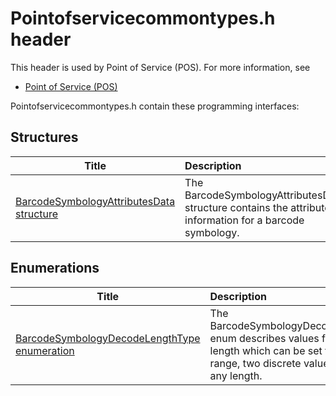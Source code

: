 # Pointofservicecommontypes.h header


This header is used by Point of Service (POS). For more information, see
- [Point of Service (POS)](../_pos/index.md)

Pointofservicecommontypes.h contain these programming interfaces:


## Structures

| Title   | Description   |
| ---- |:---- |
| [BarcodeSymbologyAttributesData structure](ns-pointofservicecommontypes--barcodesymbologyattributesdata.md) | The BarcodeSymbologyAttributesData structure contains the attribute information for a barcode symbology. |

## Enumerations

| Title   | Description   |
| ---- |:---- |
| [BarcodeSymbologyDecodeLengthType enumeration](ne-pointofservicecommontypes--barcodesymbologydecodelengthtype.md) | The BarcodeSymbologyDecodeLengthType enum describes values for the decode length which can be set to support a range, two discrete values, or be set to any length. |

